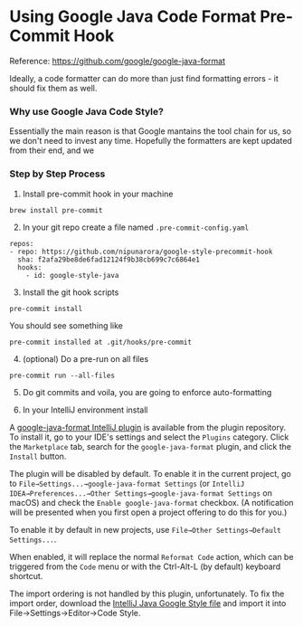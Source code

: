 # Using Google Java Code Format Pre-Commit Hook

Reference:
https://github.com/google/google-java-format

Ideally, a code formatter can do more than just find formatting errors - it should fix them as well. 

### Why use Google Java Code Style?
Essentially the main reason is that Google mantains the tool chain for us, so we don't need to invest any time. Hopefully the formatters are kept updated from their end, and we 


### Step by Step Process

1. Install pre-commit hook in your machine

`brew install pre-commit`

2. In your git repo create a file named `.pre-commit-config.yaml`

  ```
  repos:
  - repo: https://github.com/nipunarora/google-style-precommit-hook
    sha: f2afa29be8de6fad12124f9b38cb699c7c6864e1
    hooks:
      - id: google-style-java
  ```

3. Install the git hook scripts

  `pre-commit install`
  
  You should see something like
  
  `pre-commit installed at .git/hooks/pre-commit`  

4. (optional) Do a pre-run on all files 

  `pre-commit run --all-files`

5. Do git commits and voila, you are going to enforce auto-formatting


6. In your IntelliJ environment install 

A
[google-java-format IntelliJ plugin](https://plugins.jetbrains.com/plugin/8527)
is available from the plugin repository. To install it, go to your IDE's
settings and select the `Plugins` category. Click the `Marketplace` tab, search
for the `google-java-format` plugin, and click the `Install` button.

The plugin will be disabled by default. To enable it in the current project, go
to `File→Settings...→google-java-format Settings` (or `IntelliJ
IDEA→Preferences...→Other Settings→google-java-format Settings` on macOS) and
check the `Enable google-java-format` checkbox. (A notification will be
presented when you first open a project offering to do this for you.)

To enable it by default in new projects, use `File→Other Settings→Default
Settings...`.

When enabled, it will replace the normal `Reformat Code` action, which can be
triggered from the `Code` menu or with the Ctrl-Alt-L (by default) keyboard
shortcut.

The import ordering is not handled by this plugin, unfortunately. To fix the
import order, download the
[IntelliJ Java Google Style file](https://raw.githubusercontent.com/google/styleguide/gh-pages/intellij-java-google-style.xml)
and import it into File→Settings→Editor→Code Style.
